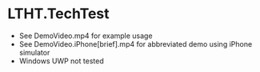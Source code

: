 # LTHT.TechTest
* See DemoVideo.mp4 for example usage
* See DemoVideo.iPhone[brief].mp4 for abbreviated demo using iPhone simulator
* Windows UWP not tested